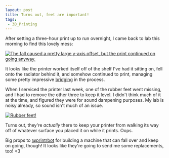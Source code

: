 ```yaml
---
layout: post
title: Turns out, feet are important! 
tags: 
 - 3D_Printing
---
```


After setting a three-hour print up to run overnight, I came back to lab this morning to find this lovely mess:

[![The fall caused a pretty large y-axis offset, but the print continued on going anyway.](https://lh3.googleusercontent.com/MnKKagQBI3-79u1r0bkCGDlsLRC_wKxO4zOqaa7ebIRGIR8X9YRGP-y1fkRFFs1ZRyrrKVRXfU7R2owXR5x2nNkzR-RtlmbXRNkbjQdDWuHDjyshWGtPwV8GRJjygBh7Mostwrw_6j8XI4jOoGTbM1if87hye_Dv8ZfPIQaSRSmBQi_pYPaBJAK5ZcqYgCPQc1JCvW4zolFtoXUsu3JDiFv6K4EZu6QlWmk5AaM-2mv8Z7axzEaxQrNKfoLbi7Sh3d6MNCCe05LeaHrRsh-YcUq641f_zUSwMYcT8RhrTWCvTer9_rbEy6Jl1mt7vqsCsC8VlcwevvVpVyaN_fdywXxdYucU_5JUyNVDJSOlRdLgT43i29VqB42Y3CedPeoe_i34Zh0aTd2PIS9eW_U-ILfVMltCJTDnBEArtDnsMRyxZWksMBAH7BOu3e1uF83hxppANduw8GMxEWtXd-Ncw-EFfxVGKdtu843a3FZ275cGF4kqGfclU5IfDLZOfOaQ2v_y3wUtP0Q1pT_4U1FqwilG-UJojKjD_2ZPYRdsIW73rpGs4ZpZ9kFGkfxth82E_myp=w944-h708-no)](https://lh3.googleusercontent.com/jm1oT8w3zUETPMzTlIf7niZdWConn8X_6bIU-Yb7SEMxb9T5ByhpGKdAVrQxAE2XfF49P0k52YdIZI6dQI1q96sd-b967_X8_jL9EN2jREdhSp5ggCuHIMDNTH-FmPaq8_CeaWHmicclLfPWw8LmFjUCBpEU6LiVPm68LK4AW6ubKKg_tOmcihEcUlj6esI_0p0ZzPkhICL86Qe3tfHzM6gUTQyENGCDe2RTnEGYQCGGgbqpFBWxozmRVIPln74RiHZudyaOkrPe_JMmr_lmzY2XZQaMgOnJJ4ndpYIBjqEs06c0veusXMooCPSq2XU9cFTuo2qciHq1EdqkmPnUJtBErBxEGJzVcCTotia--qTY0i5yVDbX52WmnOW3q9YKaFR1YBJp8iFPsJKvtuAT9S1TDrP4VldT2McSryd_UTrAqKGgSW-MAczH1fe76PlRyywBRCwPMckgvIaNnws59VnrXksaa2MUfU_S3nEIaKH5EntUqdhhSh0x-prX_gBdqVI-K80CgSUy94S6DX_qhMvxxaQyiVR32nMmYnAfVdPRyidylr0vuonC07gUSuHKic4H=w944-h708-no)

It looks like the printer worked itself off of the shelf I've had it sitting on, fell onto the radiator behind it, and somehow continued to print, managing some pretty impressive [bridging](https://www.youtube.com/watch?v=_b6hFFcLh_Q) in the process. 

When I serviced the printer last week, one of the rubber feet went missing, and I had to remove the other three to keep it level. I didn't think much of it at the time, and figured they were for sound dampening purposes. My lab is noisy already, so sound isn't much of an issue.

[![Rubber feet!](https://lh3.googleusercontent.com/Xr_KRbhVc18XpoJnL1zW6C1GWj2CN4XChA6autQ6R8LCd2hNrr4RzKi62245alAkML9E1w6pGTQLYC0eU0ppjURtLhh7Leg2O29BabOQ0Fpim7EE43wHDDMO-7XQkYVz59_NuuGN6FE2eHEydrjT-ywFUYrzutuoHs8jmfhhaW0gf5c2PJ6rmVphM8idC5z6EapHxJQQ-y875yYr3XmRD64148GrA2gN4ja9mFl_DWSij5VAo1F4MG56nyiqRX86VLmOqBt5KJmz7d1KAHB9gJDhun4uV3FXoZk1IO-vjnvVkUxjK1nNYSqEsCjY88-68no-Jq0WFIciVpGPHCcQ_6HcWfR90AX3SNDKfMqpk6yv9V5c_bChty8EvocoCCH5wLi2_nMgLBl7yAE34j3iFQPZvJ30CtIX1sY7iEtpCvVhySTun6Iwkz-8csXt0RcaUQGBhKSIFUSe8G8MIQ7Wn9VDPTQjPKjYbOKO3wDbP2VOnzFvyhRjFvmFwrQZ_k5W2pDbE5NOHKZZGb4MaqKcbj4m1N25xC6XR0d6uZRcnW-d7usffNSuIkSGa3NaDsp_rDaX=w734-h570-no)](https://lh3.googleusercontent.com/4pR0NipPs_gDKORjJ64Y8TON7H-V_G9Hz7orinIBbqxo9S9Spw1Lcvprb70T_m_8icNRAprh0OvhXcEMj0NJiJ0jpianWPbO_RZc7y2H9Bz0dHXrX8os1s5yF-fE0zA8OJnwR9l_UL8S9e4pUySTmR2Vfw26X-SfrVNEpSnyCS9QxJCOLOYbqmyZ9w0cL1NjAe48vPUXiMAtGrruD8UxOslyDnZvXzo9sbNYaclxNqiH33dB4ZXWQfSYcFgkZyrFFuU_MCKaZmp09A3EJmK7Qlh6Jkc9nCC7eXzCuonnsru51MX1_OyGbC2Mchum54uaA-JLlXBpdqpVkJsi2xzuKF86msT_Rn6rgpRuDtFCVUPf74iyWxmqZiMBpbxCOe6Ovn2XgHoo3mw4jCcD35DBL7LWK_KCGyjTD2nLwMDBba40zYDCshV-5GlCHTT94aB1flyFqGGgFVoHpXzGxAIoc8bUEMALvWDZZPIUKULoV5UGiJhVDx6PPK5dxsG3J_Y9wp5Xmjuo0ML40-KYuYGiUHdt-B6Q71AUvpRvcCPlwGOQaJoxAhnRnSZYjUl0oDVBDLxT=w944-h708-no)

Turns out, they're *actually* there to keep your printer from walking its way off of whatever surface you placed it on while it prints. Oops.

Big props to [@printrbot](https://twitter.com/printrbot) for building a machine that can fall over and keep on going, though! It looks like they're going to send me some replacements, too! <3